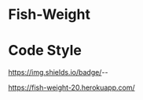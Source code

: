 # Fish-Weight

# Code Style
https://img.shields.io/badge/<LABEL>-<MESSAGE>-<COLOR>
  
https://fish-weight-20.herokuapp.com/
